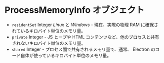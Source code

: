# ProcessMemoryInfo オブジェクト

* `residentSet` Integer *Linux* と *Windows* - 現在、実際の物理 RAM に確保されているキロバイト単位のメモリ量。
* `private` Integer - JS ヒープや HTML コンテンツなど、他のプロセスと共有されないキロバイト単位のメモリ量。
* `shared` Integer - プロセス間で共有されるメモリ量で、通常、 Electron のコード自体が使っているキロバイト単位のメモリ量。